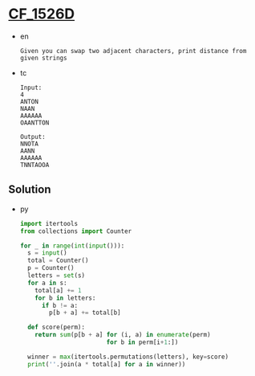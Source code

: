 # [CF_1526D](https://codeforces.com/contest/1526/D)

* en

  ```en
  Given you can swap two adjacent characters, print distance from given strings
  ```

* tc

  ```tc
  Input:
  4
  ANTON
  NAAN
  AAAAAA
  OAANTTON

  Output:
  NNOTA
  AANN
  AAAAAA
  TNNTAOOA
  ```

## Solution

* py

  ```py
  import itertools
  from collections import Counter

  for _ in range(int(input())):
    s = input()
    total = Counter()
    p = Counter()
    letters = set(s)
    for a in s:
      total[a] += 1
      for b in letters:
        if b != a:
          p[b + a] += total[b]

    def score(perm):
      return sum(p[b + a] for (i, a) in enumerate(perm)
                          for b in perm[i+1:])

    winner = max(itertools.permutations(letters), key=score)
    print(''.join(a * total[a] for a in winner))
  ```
